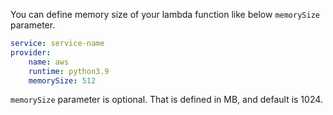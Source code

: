 You can define memory size of your lambda function like below `memorySize` parameter.

```yaml
service: service-name
provider:
    name: aws
    runtime: python3.9
    memorySize: 512
```

`memorySize` parameter is optional. That is defined in MB, and default is 1024.
